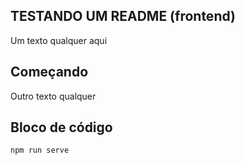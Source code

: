 ## TESTANDO UM README (frontend)
Um texto qualquer aqui

## Começando
Outro texto qualquer

## Bloco de código
```bash
npm run serve
```